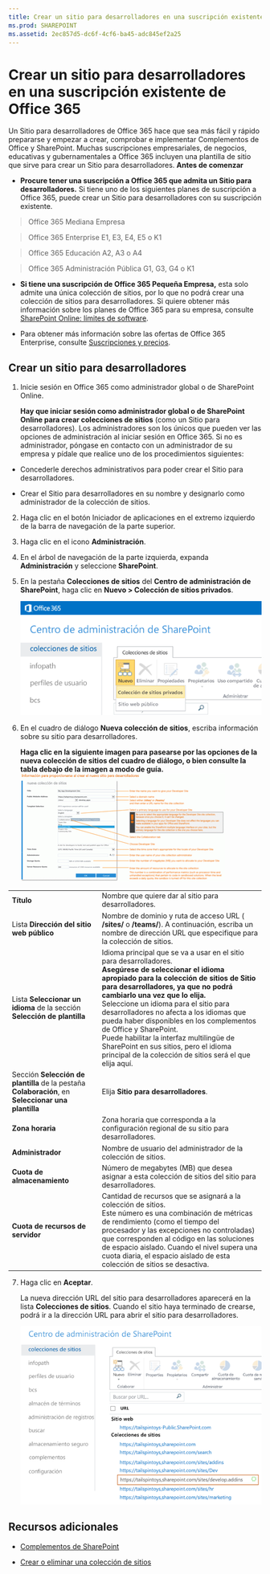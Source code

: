 ```yaml
---
title: Crear un sitio para desarrolladores en una suscripción existente de Office 365
ms.prod: SHAREPOINT
ms.assetid: 2ec857d5-dc6f-4cf6-ba45-adc845ef2a25
---
```



# Crear un sitio para desarrolladores en una suscripción existente de Office 365
Un Sitio para desarrolladores de Office 365 hace que sea más fácil y rápido prepararse y empezar a crear, comprobar e implementar Complementos de Office y SharePoint. Muchas suscripciones empresariales, de negocios, educativas y gubernamentales a Office 365 incluyen una plantilla de sitio que sirve para crear un Sitio para desarrolladores.
 **Antes de comenzar**
  
    
    


- **Procure tener una suscripción a Office 365 que admita un Sitio para desarrolladores.** Si tiene uno de los siguientes planes de suscripción a Office 365, puede crear un Sitio para desarrolladores con su suscripción existente.
    

  
    
    
> Office 365 Mediana Empresa
    
  

  
    
    
> Office 365 Enterprise E1, E3, E4, E5 o K1
    
  

  
    
    
> Office 365 Educación A2, A3 o A4
    
  

  
    
    
> Office 365 Administración Pública G1, G3, G4 o K1
    
  
- **Si tiene una suscripción de Office 365 Pequeña Empresa,** esta solo admite una única colección de sitios, por lo que no podrá crear una colección de sitios para desarrolladores. Si quiere obtener más información sobre los planes de Office 365 para su empresa, consulte [SharePoint Online: límites de software](http://office.microsoft.com/es-es/office365-sharepoint-online-enterprise-help/sharepoint-online-limites-de-software-HA102694293.aspx).
    
  
- Para obtener más información sobre las ofertas de Office 365 Enterprise, consulte  [Suscripciones y precios](http://products.office.com/es-es/business/office-365-enterprise-e1-business-software
).
    
  

## Crear un sitio para desarrolladores
<a name="bk_createdevsite"> </a>


1. Inicie sesión en Office 365 como administrador global o de SharePoint Online.
    
    **Hay que iniciar sesión como administrador global o de SharePoint Online para crear colecciones de sitios** (como un Sitio para desarrolladores). Los administradores son los únicos que pueden ver las opciones de administración al iniciar sesión en Office 365. Si no es administrador, póngase en contacto con un administrador de su empresa y pídale que realice uno de los procedimientos siguientes:
    
  - Concederle derechos administrativos para poder crear el Sitio para desarrolladores.
    
  
  - Crear el Sitio para desarrolladores en su nombre y designarlo como administrador de la colección de sitios.
    
  
2. Haga clic en el botón Iniciador de aplicaciones en el extremo izquierdo de la barra de navegación de la parte superior.
    
  
3. Haga clic en el icono **Administración**.
    
  
4. En el árbol de navegación de la parte izquierda, expanda **Administración** y seleccione **SharePoint**.
    
  
5. En la pestaña **Colecciones de sitios** del **Centro de administración de SharePoint**, haga clic en **Nuevo > Colección de sitios privados**.
    
     ![Opción Nueva colección de sitios del Centro de administración de SharePoint](images/SPAdminCenter_newSiteCollection.png)
  

  

  
6. En el cuadro de diálogo **Nueva colección de sitios**, escriba información sobre su sitio para desarrolladores.
    
    **Haga clic en la siguiente imagen para pasearse por las opciones de la nueva colección de sitios del cuadro de diálogo, o bien consulte la tabla debajo de la imagen a modo de guía.**
     [![Haga clic para acercar las opciones de la nueva colección de sitios](images/SPAdminCenter_newSiteCollection_options_ZoomIt.gif)](http://go.microsoft.com/fwlink/?LinkId=400960)

|||
|:-----|:-----|
|**Título** <br/> |Nombre que quiere dar al sitio para desarrolladores.  <br/> |
|Lista **Dirección del sitio web público** <br/> |Nombre de dominio y ruta de acceso URL ( **/sites/** o **/teams/**). A continuación, escriba un nombre de dirección URL que especifique para la colección de sitios.  <br/> |
|Lista **Seleccionar un idioma** de la sección **Selección de plantilla** <br/> |Idioma principal que se va a usar en el sitio para desarrolladores.  <br/> **Asegúrese de seleccionar el idioma apropiado para la colección de sitios de Sitio para desarrolladores, ya que no podrá cambiarlo una vez que lo elija.** <br/> Seleccione un idioma para el sitio para desarrolladores no afecta a los idiomas que pueda haber disponibles en los complementos de Office y SharePoint.  <br/> Puede habilitar la interfaz multilingüe de SharePoint en sus sitios, pero el idioma principal de la colección de sitios será el que elija aquí.  <br/> |
|Sección **Selección de plantilla** de la pestaña **Colaboración**, en **Seleccionar una plantilla** <br/> |Elija **Sitio para desarrolladores**.  <br/> |
|**Zona horaria** <br/> |Zona horaria que corresponda a la configuración regional de su sitio para desarrolladores.  <br/> |
|**Administrador** <br/> |Nombre de usuario del administrador de la colección de sitios.  <br/> |
|**Cuota de almacenamiento** <br/> |Número de megabytes (MB) que desea asignar a esta colección de sitios del sitio para desarrolladores.  <br/> |
|**Cuota de recursos de servidor** <br/> |Cantidad de recursos que se asignará a la colección de sitios.  <br/> Este número es una combinación de métricas de rendimiento (como el tiempo del procesador y las excepciones no controladas) que corresponden al código en las soluciones de espacio aislado. Cuando el nivel supera una cuota diaria, el espacio aislado de esta colección de sitios se desactiva.  <br/> |
   
7. Haga clic en **Aceptar**.
    
    La nueva dirección URL del sitio para desarrolladores aparecerá en la lista **Colecciones de sitios**. Cuando el sitio haya terminado de crearse, podrá ir a la dirección URL para abrir el sitio para desarrolladores.
    
     ![Aprovisionamiento de nueva colección de sitios](images/SPAdminCenter_newSiteCollection_provisioning.png)
  

  

  

## Recursos adicionales
<a name="bk_addresources"> </a>


-  [Complementos de SharePoint](sharepoint-add-ins.md)
    
  
-  [Crear o eliminar una colección de sitios](http://office.microsoft.com/es-es/office365-sharepoint-online-enterprise-help/create-or-delete-a-site-collection-HA102772354.aspx?CTT=1)
    
  

